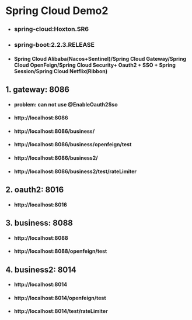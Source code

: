 # Spring Cloud Demo2
- ### spring-cloud:Hoxton.SR6
- ### spring-boot:2.2.3.RELEASE
- #### Spring Cloud Alibaba(Nacos+Sentinel)/Spring Cloud Gateway/Spring Cloud OpenFeign/Spring Cloud Security+ Oauth2 + SSO + Spring Session/Spring Cloud Netflix(Ribbon)

## 1. gateway:     8086

- #### problem: can not use @EnableOauth2Sso

- #### http://localhost:8086
- #### http://localhost:8086/business/
- #### http://localhost:8086/business/openfeign/test
- #### http://localhost:8086/business2/
- #### http://localhost:8086/business2/test/rateLimiter

## 2. oauth2:      8016   
- #### http://localhost:8016

## 3. business:    8088
- #### http://localhost:8088
- #### http://localhost:8088/openfeign/test

## 4. business2:   8014
- #### http://localhost:8014
- #### http://localhost:8014/openfeign/test
- #### http://localhost:8014/test/rateLimiter
